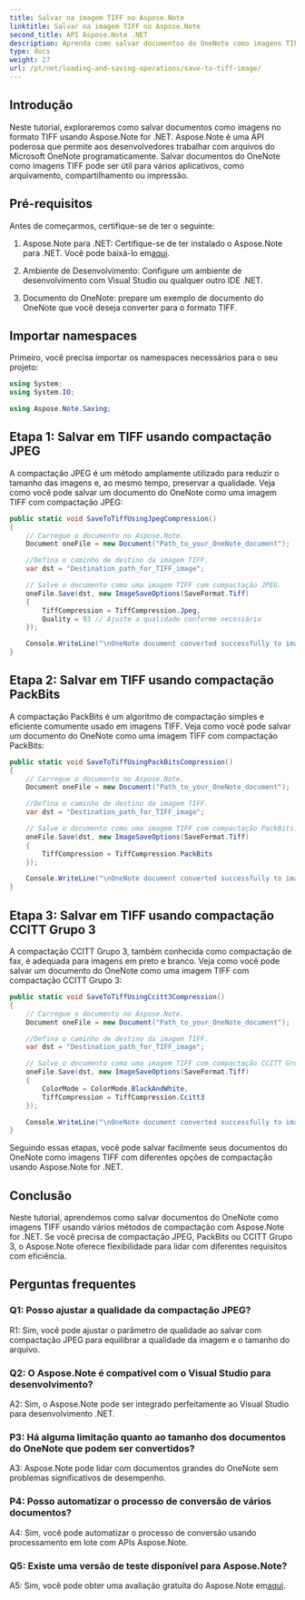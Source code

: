 ```yaml
---
title: Salvar na imagem TIFF no Aspose.Note
linktitle: Salvar na imagem TIFF no Aspose.Note
second_title: API Aspose.Note .NET
description: Aprenda como salvar documentos do OneNote como imagens TIFF com vários métodos de compactação usando Aspose.Note for .NET.
type: docs
weight: 27
url: /pt/net/loading-and-saving-operations/save-to-tiff-image/
---
```

## Introdução

Neste tutorial, exploraremos como salvar documentos como imagens no formato TIFF usando Aspose.Note for .NET. Aspose.Note é uma API poderosa que permite aos desenvolvedores trabalhar com arquivos do Microsoft OneNote programaticamente. Salvar documentos do OneNote como imagens TIFF pode ser útil para vários aplicativos, como arquivamento, compartilhamento ou impressão.

## Pré-requisitos

Antes de começarmos, certifique-se de ter o seguinte:

1.  Aspose.Note para .NET: Certifique-se de ter instalado o Aspose.Note para .NET. Você pode baixá-lo em[aqui](https://releases.aspose.com/note/net/).

2. Ambiente de Desenvolvimento: Configure um ambiente de desenvolvimento com Visual Studio ou qualquer outro IDE .NET.

3. Documento do OneNote: prepare um exemplo de documento do OneNote que você deseja converter para o formato TIFF.

## Importar namespaces

Primeiro, você precisa importar os namespaces necessários para o seu projeto:

```csharp
using System;
using System.IO;

using Aspose.Note.Saving;

```

## Etapa 1: Salvar em TIFF usando compactação JPEG

A compactação JPEG é um método amplamente utilizado para reduzir o tamanho das imagens e, ao mesmo tempo, preservar a qualidade. Veja como você pode salvar um documento do OneNote como uma imagem TIFF com compactação JPEG:

```csharp
public static void SaveToTiffUsingJpegCompression()
{
    // Carregue o documento no Aspose.Note.
    Document oneFile = new Document("Path_to_your_OneNote_document");

    //Defina o caminho de destino da imagem TIFF.
    var dst = "Destination_path_for_TIFF_image";

    // Salve o documento como uma imagem TIFF com compactação JPEG.
    oneFile.Save(dst, new ImageSaveOptions(SaveFormat.Tiff)
    {
        TiffCompression = TiffCompression.Jpeg,
        Quality = 93 // Ajuste a qualidade conforme necessário
    });

    Console.WriteLine("\nOneNote document converted successfully to image in TIFF format using JPEG compression.\nFile saved at " + dst);
}
```

## Etapa 2: Salvar em TIFF usando compactação PackBits

A compactação PackBits é um algoritmo de compactação simples e eficiente comumente usado em imagens TIFF. Veja como você pode salvar um documento do OneNote como uma imagem TIFF com compactação PackBits:

```csharp
public static void SaveToTiffUsingPackBitsCompression()
{
    // Carregue o documento no Aspose.Note.
    Document oneFile = new Document("Path_to_your_OneNote_document");

    //Defina o caminho de destino da imagem TIFF.
    var dst = "Destination_path_for_TIFF_image";

    // Salve o documento como uma imagem TIFF com compactação PackBits.
    oneFile.Save(dst, new ImageSaveOptions(SaveFormat.Tiff)
    {
        TiffCompression = TiffCompression.PackBits
    });

    Console.WriteLine("\nOneNote document converted successfully to image in TIFF format using PackBits compression.\nFile saved at " + dst);
}
```

## Etapa 3: Salvar em TIFF usando compactação CCITT Grupo 3

A compactação CCITT Grupo 3, também conhecida como compactação de fax, é adequada para imagens em preto e branco. Veja como você pode salvar um documento do OneNote como uma imagem TIFF com compactação CCITT Grupo 3:

```csharp
public static void SaveToTiffUsingCcitt3Compression()
{
    // Carregue o documento no Aspose.Note.
    Document oneFile = new Document("Path_to_your_OneNote_document");

    //Defina o caminho de destino da imagem TIFF.
    var dst = "Destination_path_for_TIFF_image";

    // Salve o documento como uma imagem TIFF com compactação CCITT Grupo 3.
    oneFile.Save(dst, new ImageSaveOptions(SaveFormat.Tiff)
    {
        ColorMode = ColorMode.BlackAndWhite,
        TiffCompression = TiffCompression.Ccitt3
    });

    Console.WriteLine("\nOneNote document converted successfully to image in TIFF format using CCITT Group 3 fax compression.\nFile saved at " + dst);
}
```

Seguindo essas etapas, você pode salvar facilmente seus documentos do OneNote como imagens TIFF com diferentes opções de compactação usando Aspose.Note for .NET.

## Conclusão

Neste tutorial, aprendemos como salvar documentos do OneNote como imagens TIFF usando vários métodos de compactação com Aspose.Note for .NET. Se você precisa de compactação JPEG, PackBits ou CCITT Grupo 3, o Aspose.Note oferece flexibilidade para lidar com diferentes requisitos com eficiência.

## Perguntas frequentes

### Q1: Posso ajustar a qualidade da compactação JPEG?

R1: Sim, você pode ajustar o parâmetro de qualidade ao salvar com compactação JPEG para equilibrar a qualidade da imagem e o tamanho do arquivo.

### Q2: O Aspose.Note é compatível com o Visual Studio para desenvolvimento?

A2: Sim, o Aspose.Note pode ser integrado perfeitamente ao Visual Studio para desenvolvimento .NET.

### P3: Há alguma limitação quanto ao tamanho dos documentos do OneNote que podem ser convertidos?

A3: Aspose.Note pode lidar com documentos grandes do OneNote sem problemas significativos de desempenho.

### P4: Posso automatizar o processo de conversão de vários documentos?

A4: Sim, você pode automatizar o processo de conversão usando processamento em lote com APIs Aspose.Note.

### Q5: Existe uma versão de teste disponível para Aspose.Note?

A5: Sim, você pode obter uma avaliação gratuita do Aspose.Note em[aqui](https://releases.aspose.com/).